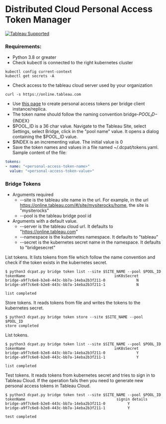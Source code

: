 # Distributed Cloud Personal Access Token Manager
[![Tableau Supported](https://img.shields.io/badge/Support%20Level-Tableau%20Supported-53bd92.svg)](https://www.tableau.com/support-levels-it-and-developer-tools)

### Requirements:
* Python 3.8 or greater
* Check kubectl is connected to the right kubernetes cluster
```
kubectl config current-context
kubectl get secrets -A
```
* Check access to the tableau cloud server used by your organization
```
curl -s https://online.tableau.com
```
* Use [this page](https://help.tableau.com/current/online/en-us/security_personal_access_tokens.htm) to create personal access tokens per bridge client instance/replica.
* The token name should follow the naming convention bridge-${POOL_ID}-${INDEX}
* $POOL_ID is a 36 char value. Navigate to the Tableau Site, select Settings, select Bridge, click in the "pool name" value. It opens a dialog containing the $POOL_ID value.
* $INDEX is an incrementing value. The initial value is 0
* Save the token names and values in a file named ~/.dcpat/tokens.yaml. Sample content of the file: 
```yaml
tokens:
- name: "<personal-access-token-name>"
  value: "<personal-access-token-value>"
```

### Bridge Tokens
* Arguments required
  * --site is the tableau site name in the url. For example, in the url https://online.tableau.com/#/site/mysiterocks/home, the site is "mysiterocks"
  * --pool is the tableau bridge pool id
* Arguments with a default value.
  * --server is the tableau cloud url. It defaults to "https://online.tableau.com"
  * --namespace is the kubernetes namespace. It defaults to "tableau"
  * --secret is the kubernetes secret name in the namespace. It defaults to "bridgesecret" 

List tokens. It lists tokens from file which follow the name convention and check if the token exists in the kubernetes secret.
```
$ python3 dcpat.py bridge token list --site $SITE_NAME --pool $POOL_ID
tokenName                                        inK8sSecret
bridge-a9f7c6e8-b2e8-443c-bb7a-14eba2b3f211-0              N
bridge-a9f7c6e8-b2e8-443c-bb7a-14eba2b3f211-1              N

list completed
```
Store tokens. It reads tokens from file and writes the tokens to the kubernetes secret.
```
$ python3 dcpat.py bridge token store --site $SITE_NAME --pool $POOL_ID
store completed
```
List tokens.
```
$ python3 dcpat.py bridge token list --site $SITE_NAME --pool $POOL_ID
tokenName                                        inK8sSecret
bridge-a9f7c6e8-b2e8-443c-bb7a-14eba2b3f211-0              Y
bridge-a9f7c6e8-b2e8-443c-bb7a-14eba2b3f211-1              Y

list completed
```
Test tokens. It reads tokens from kubernetes secret and tries to sign in to Tableau Cloud. If the operation fails then you need to generate new personal access tokens in Tableau Cloud.
```
$ python3 dcpat.py bridge token test --site $SITE_NAME --pool $POOL_ID
tokenName                                         signin details
bridge-a9f7c6e8-b2e8-443c-bb7a-14eba2b3f211-0          Y 
bridge-a9f7c6e8-b2e8-443c-bb7a-14eba2b3f211-1          Y 

test completed
```

